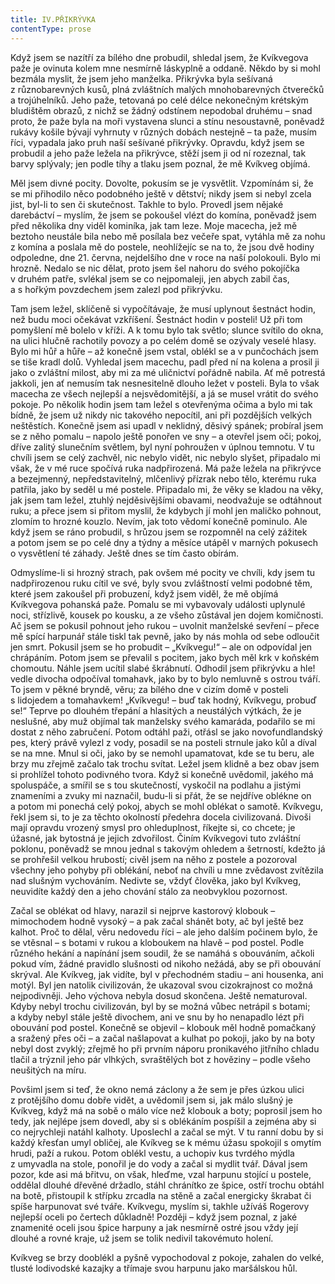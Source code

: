 ```yaml
---
title: IV.PŘIKRÝVKA
contentType: prose
---
```


Když jsem se nazítří za bílého dne probudil, shledal jsem, že Kvíkvegova paže je ovinuta kolem mne nesmírně láskyplně a oddaně. Někdo by si mohl bezmála myslit, že jsem jeho manželka. Přikrývka byla sešívaná z různobarevných kusů, plná zvláštních malých mnohobarevných čtverečků a trojúhelníků. Jeho paže, tetovaná po celé délce nekonečným krétským bludištěm obrazů, z nichž se žádný odstínem nepodobal druhému – snad proto, že paže byla na moři vystavena slunci a stínu nesoustavně, poněvadž rukávy košile bývají vyhrnuty v různých dobách nestejně – ta paže, musím říci, vypadala jako pruh naší sešívané přikrývky. Opravdu, když jsem se probudil a jeho paže ležela na přikrývce, stěží jsem ji od ní rozeznal, tak barvy splývaly; jen podle tíhy a tlaku jsem poznal, že mě Kvíkveg objímá.

Měl jsem divné pocity. Dovolte, pokusím se je vysvětlit. Vzpomínám si, že se mi přihodilo něco podobného ještě v dětství; nikdy jsem si nebyl zcela jist, byl-li to sen či skutečnost. Takhle to bylo. Provedl jsem nějaké darebáctví – myslím, že jsem se pokoušel vlézt do komína, poněvadž jsem před několika dny viděl kominíka, jak tam leze. Moje macecha, jež mě beztoho neustále bila nebo mě posílala bez večeře spat, vytáhla mě za nohu z komína a poslala mě do postele, neohlížejíc se na to, že jsou dvě hodiny odpoledne, dne 21. června, nejdelšího dne v roce na naší polokouli. Bylo mi hrozně. Nedalo se nic dělat, proto jsem šel nahoru do svého pokojíčka v druhém patře, svlékal jsem se co nejpomaleji, jen abych zabil čas, a s hořkým povzdechem jsem zalezl pod přikrývku.

Tam jsem ležel, sklíčeně si vypočítávaje, že musí uplynout šestnáct hodin, než budu moci očekávat vzkříšení. Šestnáct hodin v posteli! Už při tom pomyšlení mě bolelo v kříži. A k tomu bylo tak světlo; slunce svítilo do okna, na ulici hlučně rachotily povozy a po celém domě se ozývaly veselé hlasy. Bylo mi hůř a hůře – až konečně jsem vstal, oblékl se a v punčochách jsem se tiše kradl dolů. Vyhledal jsem macechu, padl před ní na kolena a prosil ji jako o zvláštní milost, aby mi za mé uličnictví pořádně nabila. Ať mě potrestá jakkoli, jen ať nemusím tak nesnesitelně dlouho ležet v posteli. Byla to však macecha ze všech nejlepší a nejsvědomitější, a já se musel vrátit do svého pokoje. Po několik hodin jsem tam ležel s otevřenýma očima a bylo mi tak bídně, že jsem už nikdy nic takového nepocítil, ani při pozdějších velkých neštěstích. Konečně jsem asi upadl v neklidný, děsivý spánek; probíral jsem se z něho pomalu – napolo ještě ponořen ve sny – a otevřel jsem oči; pokoj, dříve zalitý slunečním světlem, byl nyní pohroužen v úplnou temnotu. V tu chvíli jsem se celý zachvěl, nic nebylo vidět, nic nebylo slyšet, připadalo mi však, že v mé ruce spočívá ruka nadpřirozená. Má paže ležela na přikrývce a bezejmenný, nepředstavitelný, mlčenlivý přízrak nebo tělo, kterému ruka patřila, jako by seděl u mé postele. Připadalo mi, že věky se kladou na věky, jak jsem tam ležel, ztuhlý nejděsivějšími obavami, neodvažuje se odtáhnout ruku; a přece jsem si přitom myslil, že kdybych jí mohl jen maličko pohnout, zlomím to hrozné kouzlo. Nevím, jak toto vědomí konečně pominulo. Ale když jsem se ráno probudil, s hrůzou jsem se rozpomněl na celý zážitek a potom jsem se po celé dny a týdny a měsíce utápěl v marných pokusech o vysvětlení té záhady. Ještě dnes se tím často obírám.

Odmyslíme-li si hrozný strach, pak ovšem mé pocity ve chvíli, kdy jsem tu nadpřirozenou ruku cítil ve své, byly svou zvláštností velmi podobné těm, které jsem zakoušel při probuzení, když jsem viděl, že mě objímá Kvíkvegova pohanská paže. Pomalu se mi vybavovaly události uplynulé noci, střízlivě, kousek po kousku, a ze všeho zůstával jen dojem komičnosti. Ač jsem se pokusil pohnout jeho rukou – uvolnit manželské sevření – přece mě spící harpunář stále tiskl tak pevně, jako by nás mohla od sebe odloučit jen smrt. Pokusil jsem se ho probudit – „Kvíkvegu!“ – ale on odpovídal jen chrápáním. Potom jsem se převalil s pocitem, jako bych měl krk v koňském chomoutu. Náhle jsem ucítil slabé škrábnutí. Odhodil jsem přikrývku a hle! vedle divocha odpočíval tomahavk, jako by to bylo nemluvně s ostrou tváří. To jsem v pěkné bryndě, věru; za bílého dne v cizím domě v posteli s lidojedem a tomahavkem! „Kvíkvegu! – buď tak hodný, Kvíkvegu, probuď se!“ Teprve po dlouhém třepání a hlasitých a neustálých výtkách, že je neslušné, aby muž objímal tak manželsky svého kamaráda, podařilo se mi dostat z něho zabručení. Potom odtáhl paži, otřásl se jako novofundlandský pes, který právě vylezl z vody, posadil se na posteli strnule jako kůl a díval se na mne. Mnul si oči, jako by se nemohl upamatovat, kde se tu beru, ale brzy mu zřejmě začalo tak trochu svítat. Ležel jsem klidně a bez obav jsem si prohlížel tohoto podivného tvora. Když si konečně uvědomil, jakého má spoluspáče, a smířil se s tou skutečností, vyskočil na podlahu a jistými znameními a zvuky mi naznačil, budu-li si přát, že se nejdříve oblékne on a potom mi ponechá celý pokoj, abych se mohl oblékat o samotě. Kvíkvegu, řekl jsem si, to je za těchto okolností předehra docela civilizovaná. Divoši mají opravdu vrozený smysl pro ohleduplnost, říkejte si, co chcete; je úžasné, jak bytostná je jejich zdvořilost. Činím Kvíkvegovi tuto zvláštní poklonu, poněvadž se mnou jednal s takovým ohledem a šetrností, kdežto já se prohřešil velkou hrubostí; civěl jsem na něho z postele a pozoroval všechny jeho pohyby při oblékání, neboť na chvíli u mne zvědavost zvítězila nad slušným vychováním. Nedivte se, vždyť člověka, jako byl Kvíkveg, neuvidíte každý den a jeho chování stálo za neobvyklou pozornost.

Začal se oblékat od hlavy, narazil si nejprve kastorový klobouk – mimochodem hodně vysoký – a pak začal shánět boty, ač byl ještě bez kalhot. Proč to dělal, věru nedovedu říci – ale jeho dalším počinem bylo, že se vtěsnal – s botami v rukou a kloboukem na hlavě – pod postel. Podle různého hekání a napínání jsem soudil, že se namáhá s obouváním, ačkoli pokud vím, žádné pravidlo slušnosti od nikoho nežádá, aby se při obouvání skrýval. Ale Kvíkveg, jak vidíte, byl v přechodném stadiu – ani housenka, ani motýl. Byl jen natolik civilizován, že ukazoval svou cizokrajnost co možná nejpodivněji. Jeho výchova nebyla dosud skončena. Ještě nematuroval. Kdyby nebyl trochu civilizován, byl by se možná vůbec netrápil s botami; a kdyby nebyl stále ještě divochem, ani ve snu by ho nenapadlo lézt při obouvání pod postel. Konečně se objevil – klobouk měl hodně pomačkaný a sražený přes oči – a začal našlapovat a kulhat po pokoji, jako by na boty nebyl dost zvyklý; zřejmě ho při prvním náporu pronikavého jitřního chladu tlačil a trýznil jeho pár vlhkých, svraštělých bot z hověziny – podle všeho neušitých na míru.

Povšiml jsem si teď, že okno nemá záclony a že sem je přes úzkou ulici z protějšího domu dobře vidět, a uvědomil jsem si, jak málo slušný je Kvíkveg, když má na sobě o málo více než klobouk a boty; poprosil jsem ho tedy, jak nejlépe jsem dovedl, aby si s oblékáním pospíšil a zejména aby si co nejrychleji natáhl kalhoty. Uposlechl a začal se mýt. V tu ranní dobu by si každý křesťan umyl obličej, ale Kvíkveg se k mému úžasu spokojil s omytím hrudi, paží a rukou. Potom oblékl vestu, a uchopiv kus tvrdého mýdla z umyvadla na stole, ponořil je do vody a začal si mydlit tvář. Dával jsem pozor, kde asi má břitvu, on však, hleďme, vzal harpunu stojící u postele, oddělal dlouhé dřevěné držadlo, stáhl chránítko ze špice, ostří trochu obtáhl na botě, přistoupil k střípku zrcadla na stěně a začal energicky škrabat či spíše harpunovat své tváře. Kvíkvegu, myslím si, takhle užíváš Rogerovy nejlepší oceli po čertech důkladně! Později – když jsem poznal, z jaké znamenité oceli jsou špice harpuny a jak nesmírně ostré jsou vždy její dlouhé a rovné kraje, už jsem se tolik nedivil takovémuto holení.

Kvíkveg se brzy dooblékl a pyšně vypochodoval z pokoje, zahalen do velké, tlusté lodivodské kazajky a třímaje svou harpunu jako maršálskou hůl.
